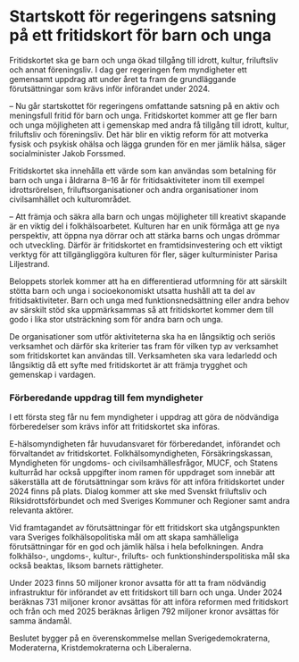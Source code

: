 # Startskott för regeringens satsning på ett fritidskort för barn och unga

Fritidskortet ska ge barn och unga ökad tillgång till idrott, kultur, friluftsliv och annat föreningsliv. I dag ger regeringen fem myndigheter ett gemensamt uppdrag att under året ta fram de grundläggande förutsättningar som krävs inför införandet under 2024.

– Nu går startskottet för regeringens omfattande satsning på en aktiv och meningsfull fritid för barn och unga. Fritidskortet kommer att ge fler barn och unga möjligheten att i gemenskap med andra få tillgång till idrott, kultur, friluftsliv och föreningsliv. Det här blir en viktig reform för att motverka fysisk och psykisk ohälsa och lägga grunden för en mer jämlik hälsa, säger socialminister Jakob Forssmed.

Fritidskortet ska innehålla ett värde som kan användas som betalning för barn och unga i åldrarna 8–16 år för fritidsaktiviteter inom till exempel idrottsrörelsen, friluftsorganisationer och andra organisationer inom civilsamhället och kulturområdet.

– Att främja och säkra alla barn och ungas möjligheter till kreativt skapande är en viktig del i folkhälsoarbetet. Kulturen har en unik förmåga att ge nya perspektiv, att öppna nya dörrar och att stärka barns och ungas drömmar och utveckling. Därför är fritidskortet en framtidsinvestering och ett viktigt verktyg för att tillgängliggöra kulturen för fler, säger kulturminister Parisa Liljestrand.

Beloppets storlek kommer att ha en differentierad utformning för att särskilt stötta barn och unga i socioekonomiskt utsatta hushåll att ta del av fritidsaktiviteter. Barn och unga med funktionsnedsättning eller andra behov av särskilt stöd ska uppmärksammas så att fritidskortet kommer dem till godo i lika stor utsträckning som för andra barn och unga.

De organisationer som utför aktiviteterna ska ha en långsiktig och seriös verksamhet och därför ska kriterier tas fram för vilken typ av verksamhet som fritidskortet kan användas till. Verksamheten ska vara ledarledd och långsiktig då ett syfte med fritidskortet är att främja trygghet och gemenskap i vardagen.

### Förberedande uppdrag till fem myndigheter

I ett första steg får nu fem myndigheter i uppdrag att göra de nödvändiga förberedelser som krävs inför att fritidskortet ska införas.

E-hälsomyndigheten får huvudansvaret för förberedandet, införandet och förvaltandet av fritidskortet. Folkhälsomyndigheten, Försäkringskassan, Myndigheten för ungdoms- och civilsamhällesfrågor, MUCF, och Statens kulturråd har också uppgifter inom ramen för uppdraget som innebär att säkerställa att de förutsättningar som krävs för att införa fritidskortet under 2024 finns på plats. Dialog kommer att ske med Svenskt friluftsliv och Riksidrottsförbundet och med Sveriges Kommuner och Regioner samt andra relevanta aktörer.

Vid framtagandet av förutsättningar för ett fritidskort ska utgångspunkten vara Sveriges folkhälsopolitiska mål om att skapa samhälleliga förutsättningar för en god och jämlik hälsa i hela befolkningen. Andra folkhälso-, ungdoms-, kultur-, frilufts- och funktionshinderspolitiska mål ska också beaktas, liksom barnets rättigheter.

Under 2023 finns 50 miljoner kronor avsatta för att ta fram nödvändig infrastruktur för införandet av ett fritidskort till barn och unga. Under 2024 beräknas 731 miljoner kronor avsättas för att införa reformen med fritidskort och från och med 2025 beräknas årligen 792 miljoner kronor avsättas för samma ändamål.

Beslutet bygger på en överenskommelse mellan Sverigedemokraterna, Moderaterna, Kristdemokraterna och Liberalerna.
